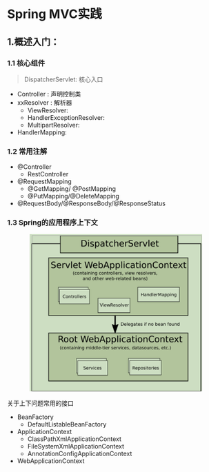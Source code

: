 # Spring MVC实践
## 1.概述入门：
### 1.1 核心组件
> DispatcherServlet: 核心入口
* Controller : 声明控制类
* xxResolver : 解析器
  + ViewResolver: 
  + HandlerExceptionResolver:
  + MultipartResolver:
* HandlerMapping:

### 1.2 常用注解
* @Controller
    - RestController
* @RequestMapping
    - @GetMapping/ @PostMapping
    - @PutMapping/@DeleteMapping
* @RequestBody/@ResponseBody/@ResponseStatus

### 1.3 Spring的应用程序上下文

<div align=center><img src="images/SpringMvcContext_01.png" width="400"/></div>

关于上下问题常用的接口
* BeanFactory
    - DefaultListableBeanFactory
* ApplicationContext
    - ClassPathXmlApplicationContext
    - FileSystemXmlApplicationContext
    - AnnotationConfigApplicationContext
* WebApplicationContext

